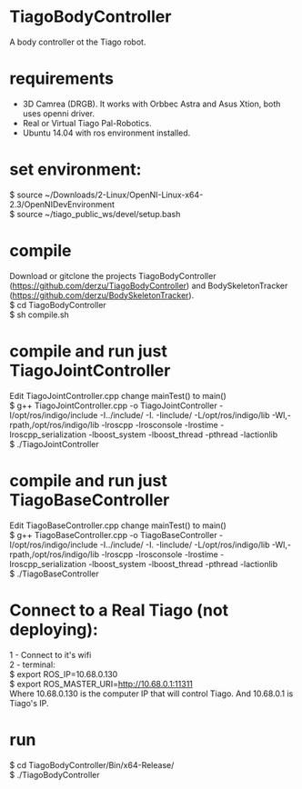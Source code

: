 # TiagoBodyController  
A body controller ot the Tiago robot.  

# requirements
- 3D Camrea (DRGB). It works with Orbbec Astra and Asus Xtion, both uses openni driver.  
- Real or Virtual Tiago Pal-Robotics.  
- Ubuntu 14.04 with ros environment installed.  

# set environment:
 $ source ~/Downloads/2-Linux/OpenNI-Linux-x64-2.3/OpenNIDevEnvironment  
 $ source ~/tiago_public_ws/devel/setup.bash  
  
# compile
Download or gitclone the projects TiagoBodyController (https://github.com/derzu/TiagoBodyController) and BodySkeletonTracker (https://github.com/derzu/BodySkeletonTracker).  
 $ cd TiagoBodyController  
 $ sh compile.sh  
 
   
# compile and run just TiagoJointController
Edit TiagoJointController.cpp change mainTest() to main()  
 $ g++ TiagoJointController.cpp -o TiagoJointController -I/opt/ros/indigo/include -I../include/ -I. -Iinclude/ -L/opt/ros/indigo/lib -Wl,-rpath,/opt/ros/indigo/lib -lroscpp -lrosconsole -lrostime -lroscpp_serialization -lboost_system -lboost_thread -pthread -lactionlib  
 $ ./TiagoJointController  

# compile and run just TiagoBaseController
Edit TiagoBaseController.cpp change mainTest() to main()  
 $ g++ TiagoBaseController.cpp -o TiagoBaseController -I/opt/ros/indigo/include -I../include/ -I. -Iinclude/ -L/opt/ros/indigo/lib -Wl,-rpath,/opt/ros/indigo/lib -lroscpp -lrosconsole -lrostime -lroscpp_serialization -lboost_system -lboost_thread -pthread -lactionlib  
 $ ./TiagoBaseController  

# Connect to a Real Tiago (not deploying):
1 - Connect to it's wifi  
2 - terminal:  
 $ export ROS_IP=10.68.0.130   
 $ export ROS_MASTER_URI=http://10.68.0.1:11311  
Where 10.68.0.130 is the computer IP that will control Tiago. And 10.68.0.1 is Tiago's IP.  

# run
 $ cd TiagoBodyController/Bin/x64-Release/  
 $ ./TiagoBodyController  

